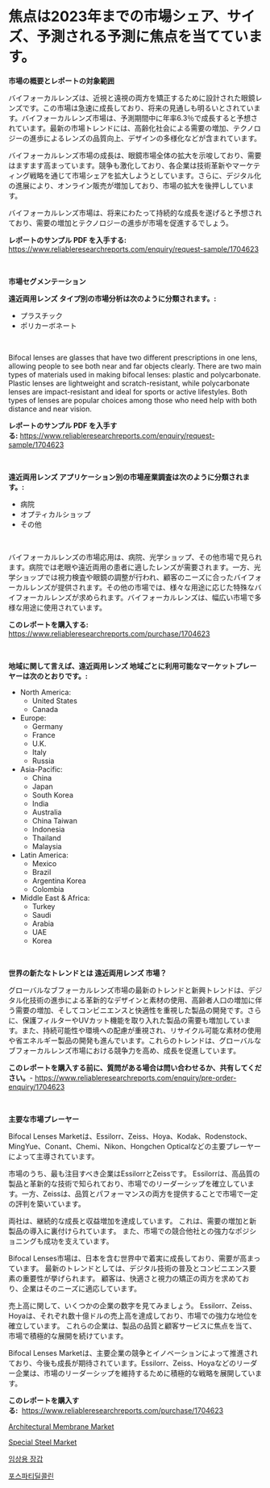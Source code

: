 <p><h1>焦点は2023年までの市場シェア、サイズ、予測される予測に焦点を当てています。</h1></p><p><strong>市場の概要とレポートの対象範囲</strong></p>
<p><p>バイフォーカルレンズは、近視と遠視の両方を矯正するために設計された眼鏡レンズです。この市場は急速に成長しており、将来の見通しも明るいとされています。バイフォーカルレンズ市場は、予測期間中に年率6.3％で成長すると予想されています。最新の市場トレンドには、高齢化社会による需要の増加、テクノロジーの進歩によるレンズの品質向上、デザインの多様化などが含まれています。</p><p>バイフォーカルレンズ市場の成長は、眼鏡市場全体の拡大を示唆しており、需要はますます高まっています。競争も激化しており、各企業は技術革新やマーケティング戦略を通じて市場シェアを拡大しようとしています。さらに、デジタル化の進展により、オンライン販売が増加しており、市場の拡大を後押ししています。</p><p>バイフォーカルレンズ市場は、将来にわたって持続的な成長を遂げると予想されており、需要の増加とテクノロジーの進歩が市場を促進するでしょう。</p></p>
<p><strong>レポートのサンプル PDF を入手する:</strong> <a href="https://www.reliableresearchreports.com/enquiry/request-sample/1704623">https://www.reliableresearchreports.com/enquiry/request-sample/1704623</a></p>
<p>&nbsp;</p>
<p><strong>市場セグメンテーション</strong></p>
<p><strong>遠近両用レンズ タイプ別の市場分析は次のように分類されます。:</strong></p>
<p><ul><li>プラスチック</li><li>ポリカーボネート</li></ul></p>
<p>&nbsp;</p>
<p><p>Bifocal lenses are glasses that have two different prescriptions in one lens, allowing people to see both near and far objects clearly. There are two main types of materials used in making bifocal lenses: plastic and polycarbonate. Plastic lenses are lightweight and scratch-resistant, while polycarbonate lenses are impact-resistant and ideal for sports or active lifestyles. Both types of lenses are popular choices among those who need help with both distance and near vision.</p></p>
<p><strong>レポートのサンプル PDF を入手する:</strong>&nbsp;<a href="https://www.reliableresearchreports.com/enquiry/request-sample/1704623">https://www.reliableresearchreports.com/enquiry/request-sample/1704623</a></p>
<p>&nbsp;</p>
<p><strong> 遠近両用レンズ アプリケーション別の市場産業調査は次のように分類されます。:</strong></p>
<p><ul><li>病院</li><li>オプティカルショップ</li><li>その他</li></ul></p>
<p>&nbsp;</p>
<p><p>バイフォーカルレンズの市場応用は、病院、光学ショップ、その他市場で見られます。病院では老眼や遠近両用の患者に適したレンズが需要されます。一方、光学ショップでは視力検査や眼鏡の調整が行われ、顧客のニーズに合ったバイフォーカルレンズが提供されます。その他の市場では、様々な用途に応じた特殊なバイフォーカルレンズが求められます。バイフォーカルレンズは、幅広い市場で多様な用途に使用されています。</p></p>
<p><strong>このレポートを購入する:</strong>&nbsp; <a href="https://www.reliableresearchreports.com/purchase/1704623">https://www.reliableresearchreports.com/purchase/1704623</a></p>
<p>&nbsp;</p>
<p><strong>地域に関して言えば、遠近両用レンズ 地域ごとに利用可能なマーケットプレーヤーは次のとおりです。:</strong></p>
<p><ul>
    <li>
        North America:
        <ul>
            <li>United States</li>
            <li>Canada</li>
        </ul>
    </li>
    <li>
        Europe:
        <ul>
            <li>Germany</li>
            <li>France</li>
            <li>U.K.</li>
            <li>Italy</li>
            <li>Russia</li>
        </ul>
    </li>
    <li>
        Asia-Pacific:
        <ul>
            <li>China</li>
            <li>Japan</li>
            <li>South Korea</li>
            <li>India</li>
            <li>Australia</li>
            <li>China Taiwan</li>
            <li>Indonesia</li>
            <li>Thailand</li>
            <li>Malaysia</li>
        </ul>
    </li>
    <li>
        Latin America:
        <ul>
            <li>Mexico</li>
            <li>Brazil</li>
            <li>Argentina Korea</li>
            <li>Colombia</li>
        </ul>
    </li>
    <li>
        Middle East & Africa:
        <ul>
            <li>Turkey</li>
            <li>Saudi</li>
            <li>Arabia</li>
            <li>UAE</li>
            <li>Korea</li>
        </ul>
    </li>
    </ul></p>
<p>&nbsp;</p>
<p><strong>世界の新たなトレンドとは 遠近両用レンズ 市場？</strong></p>
<p><p>グローバルなブフォーカルレンズ市場の最新のトレンドと新興トレンドは、デジタル化技術の進歩による革新的なデザインと素材の使用、高齢者人口の増加に伴う需要の増加、そしてコンビニエンスと快適性を重視した製品の開発です。さらに、保護フィルターやUVカット機能を取り入れた製品の需要も増加しています。また、持続可能性や環境への配慮が重視され、リサイクル可能な素材の使用や省エネルギー製品の開発も進んでいます。これらのトレンドは、グローバルなブフォーカルレンズ市場における競争力を高め、成長を促進しています。</p></p>
<p><strong>このレポートを購入する前に、質問がある場合は問い合わせるか、共有してください。</strong>- <a href="https://www.reliableresearchreports.com/enquiry/pre-order-enquiry/1704623">https://www.reliableresearchreports.com/enquiry/pre-order-enquiry/1704623</a></p>
<p>&nbsp;</p>
<p><strong>主要な市場プレーヤー</strong></p>
<p><p>Bifocal Lenses Marketは、Essilorr、Zeiss、Hoya、Kodak、Rodenstock、MingYue、Conant、Chemi、Nikon、Hongchen Opticalなどの主要プレーヤーによって主導されています。 </p><p>市場のうち、最も注目すべき企業はEssilorrとZeissです。 Essilorrは、高品質の製品と革新的な技術で知られており、市場でのリーダーシップを確立しています。一方、Zeissは、品質とパフォーマンスの両方を提供することで市場で一定の評判を築いています。</p><p>両社は、継続的な成長と収益増加を達成しています。 これは、需要の増加と新製品の導入に裏付けられています。 また、市場での競合他社との強力なポジショニングも成功を支えています。</p><p>Bifocal Lenses市場は、日本を含む世界中で着実に成長しており、需要が高まっています。 最新のトレンドとしては、デジタル技術の普及とコンビニエンス要素の重要性が挙げられます。 顧客は、快適さと視力の矯正の両方を求めており、企業はそのニーズに適応しています。</p><p>売上高に関して、いくつかの企業の数字を見てみましょう。 Essilorr、Zeiss、Hoyaは、それぞれ数十億ドルの売上高を達成しており、市場での強力な地位を確立しています。 これらの企業は、製品の品質と顧客サービスに焦点を当て、市場で積極的な展開を続けています。</p><p>Bifocal Lenses Marketは、主要企業の競争とイノベーションによって推進されており、今後も成長が期待されています。Essilorr、Zeiss、Hoyaなどのリーダー企業は、市場のリーダーシップを維持するために積極的な戦略を展開しています。</p></p>
<p><strong>このレポートを購入する:</strong>&nbsp;&nbsp;<a href="https://www.reliableresearchreports.com/purchase/1704623">https://www.reliableresearchreports.com/purchase/1704623</a></p>
<p><p><a href="https://github.com/beatblasta/Market-Research-Report-List-2/blob/main/architectural-membrane-market.md">Architectural Membrane Market</a></p><p><a href="https://github.com/angelajermaine/Market-Research-Report-List-2/blob/main/special-steel-market.md">Special Steel Market</a></p><p><a href="https://medium.com/@christianlarkinus/%EC%9E%84%EC%83%81-%EC%9E%A5%EA%B0%91-%EC%8B%9C%EC%9E%A5-%EA%B7%9C%EB%AA%A8-cagr-%EB%8F%99%ED%96%A5-2024-2030-a0aba696f142">임상용 장갑</a></p><p><a href="https://medium.com/@fredajerde/%EC%9D%B8%EC%A7%80-%EA%B5%AC%EC%A1%B0%EC%97%90-%EB%8C%80%ED%95%9C-%EC%8B%9C%EC%9E%A5-%EC%A1%B0%EC%82%AC-%EB%B3%B4%EA%B3%A0%EC%84%9C-%EC%97%AD%EC%82%AC-%EB%B0%8F-2031%EB%85%84%EB%B6%80%ED%84%B0-2031%EB%85%84%EA%B9%8C%EC%A7%80%EC%9D%98-%EC%98%88%EC%B8%A1-cce3ffe67446">포스파티딜콜린</a></p></p>